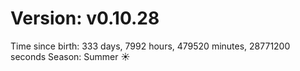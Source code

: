 # Version: v0.10.28
Time since birth: 333 days, 7992 hours, 479520 minutes, 28771200 seconds
Season: Summer ☀️
